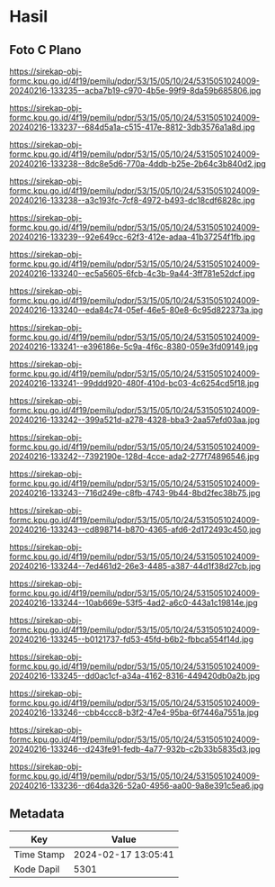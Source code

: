 # Hasil

## Foto C Plano

https://sirekap-obj-formc.kpu.go.id/4f19/pemilu/pdpr/53/15/05/10/24/5315051024009-20240216-133235--acba7b19-c970-4b5e-99f9-8da59b685806.jpg

https://sirekap-obj-formc.kpu.go.id/4f19/pemilu/pdpr/53/15/05/10/24/5315051024009-20240216-133237--684d5a1a-c515-417e-8812-3db3576a1a8d.jpg

https://sirekap-obj-formc.kpu.go.id/4f19/pemilu/pdpr/53/15/05/10/24/5315051024009-20240216-133238--8dc8e5d6-770a-4ddb-b25e-2b64c3b840d2.jpg

https://sirekap-obj-formc.kpu.go.id/4f19/pemilu/pdpr/53/15/05/10/24/5315051024009-20240216-133238--a3c193fc-7cf8-4972-b493-dc18cdf6828c.jpg

https://sirekap-obj-formc.kpu.go.id/4f19/pemilu/pdpr/53/15/05/10/24/5315051024009-20240216-133239--92e649cc-62f3-412e-adaa-41b37254f1fb.jpg

https://sirekap-obj-formc.kpu.go.id/4f19/pemilu/pdpr/53/15/05/10/24/5315051024009-20240216-133240--ec5a5605-6fcb-4c3b-9a44-3ff781e52dcf.jpg

https://sirekap-obj-formc.kpu.go.id/4f19/pemilu/pdpr/53/15/05/10/24/5315051024009-20240216-133240--eda84c74-05ef-46e5-80e8-6c95d822373a.jpg

https://sirekap-obj-formc.kpu.go.id/4f19/pemilu/pdpr/53/15/05/10/24/5315051024009-20240216-133241--e396186e-5c9a-4f6c-8380-059e3fd09149.jpg

https://sirekap-obj-formc.kpu.go.id/4f19/pemilu/pdpr/53/15/05/10/24/5315051024009-20240216-133241--99ddd920-480f-410d-bc03-4c6254cd5f18.jpg

https://sirekap-obj-formc.kpu.go.id/4f19/pemilu/pdpr/53/15/05/10/24/5315051024009-20240216-133242--399a521d-a278-4328-bba3-2aa57efd03aa.jpg

https://sirekap-obj-formc.kpu.go.id/4f19/pemilu/pdpr/53/15/05/10/24/5315051024009-20240216-133242--7392190e-128d-4cce-ada2-277f74896546.jpg

https://sirekap-obj-formc.kpu.go.id/4f19/pemilu/pdpr/53/15/05/10/24/5315051024009-20240216-133243--716d249e-c8fb-4743-9b44-8bd2fec38b75.jpg

https://sirekap-obj-formc.kpu.go.id/4f19/pemilu/pdpr/53/15/05/10/24/5315051024009-20240216-133243--cd898714-b870-4365-afd6-2d172493c450.jpg

https://sirekap-obj-formc.kpu.go.id/4f19/pemilu/pdpr/53/15/05/10/24/5315051024009-20240216-133244--7ed461d2-26e3-4485-a387-44d1f38d27cb.jpg

https://sirekap-obj-formc.kpu.go.id/4f19/pemilu/pdpr/53/15/05/10/24/5315051024009-20240216-133244--10ab669e-53f5-4ad2-a6c0-443a1c19814e.jpg

https://sirekap-obj-formc.kpu.go.id/4f19/pemilu/pdpr/53/15/05/10/24/5315051024009-20240216-133245--b0121737-fd53-45fd-b6b2-fbbca554f14d.jpg

https://sirekap-obj-formc.kpu.go.id/4f19/pemilu/pdpr/53/15/05/10/24/5315051024009-20240216-133245--dd0ac1cf-a34a-4162-8316-449420db0a2b.jpg

https://sirekap-obj-formc.kpu.go.id/4f19/pemilu/pdpr/53/15/05/10/24/5315051024009-20240216-133246--cbb4ccc8-b3f2-47e4-95ba-6f7446a7551a.jpg

https://sirekap-obj-formc.kpu.go.id/4f19/pemilu/pdpr/53/15/05/10/24/5315051024009-20240216-133246--d243fe91-fedb-4a77-932b-c2b33b5835d3.jpg

https://sirekap-obj-formc.kpu.go.id/4f19/pemilu/pdpr/53/15/05/10/24/5315051024009-20240216-133236--d64da326-52a0-4956-aa00-9a8e391c5ea6.jpg


## Metadata

| Key        | Value               |
| ---------- | ------------------- |
| Time Stamp | 2024-02-17 13:05:41 |
| Kode Dapil | 5301                |



